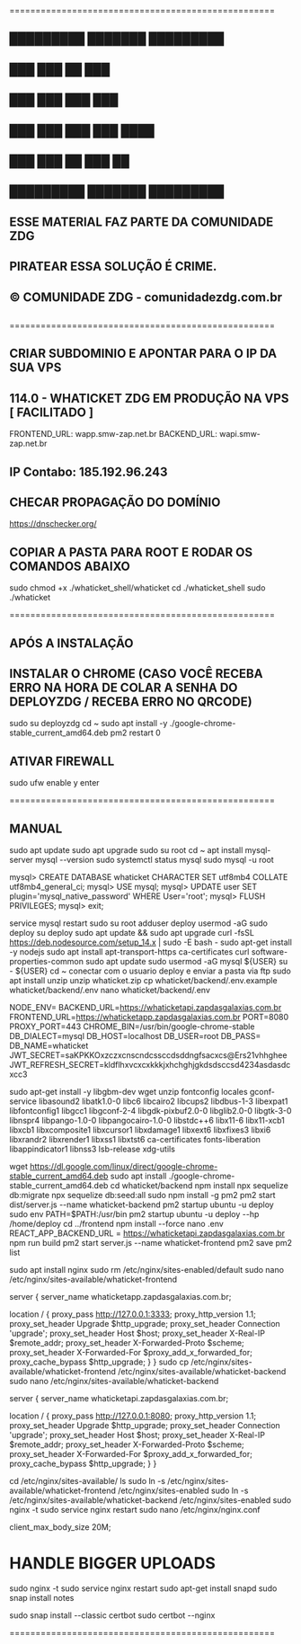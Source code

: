 
===================================================
##                                              ##
##   █████████      ███████         █████████   ##
##         ███      ███    ██       ███         ##
##       ███        ███    ███      ███         ##
##     ███          ███    ███      ███  ████   ##
##   ███            ███    ██       ███    ██   ##
##   █████████      ███████         █████████   ##
##                                              ##
##  ESSE MATERIAL FAZ PARTE DA COMUNIDADE ZDG   ##
##                                              ##
##        PIRATEAR ESSA SOLUÇÃO É CRIME.        ##
##                                              ##
##    © COMUNIDADE ZDG - comunidadezdg.com.br   ##
##                                              ##
===================================================

## CRIAR SUBDOMINIO E APONTAR PARA O IP DA SUA VPS ##
## 114.0 - WHATICKET ZDG EM PRODUÇÃO NA VPS [ FACILITADO ]

FRONTEND_URL: wapp.smw-zap.net.br
BACKEND_URL:  wapi.smw-zap.net.br

## IP Contabo: 185.192.96.243

## CHECAR PROPAGAÇÃO DO DOMÍNIO ##

https://dnschecker.org/

## COPIAR A PASTA PARA ROOT E RODAR OS COMANDOS ABAIXO ##

sudo chmod +x ./whaticket_shell/whaticket
cd ./whaticket_shell
sudo ./whaticket

===================================================

## APÓS A INSTALAÇÃO

## INSTALAR O CHROME (CASO VOCÊ RECEBA ERRO NA HORA DE COLAR A SENHA DO DEPLOYZDG / RECEBA ERRO NO QRCODE) ##
sudo su deployzdg
cd ~
sudo apt install -y ./google-chrome-stable_current_amd64.deb
pm2 restart 0


## ATIVAR FIREWALL ##

sudo ufw enable
y
enter

===================================================

## MANUAL 

sudo apt update
sudo apt upgrade
sudo su root
cd ~
apt install mysql-server
mysql --version
sudo systemctl status mysql
sudo mysql -u root

mysql> CREATE DATABASE whaticket CHARACTER SET utf8mb4 COLLATE utf8mb4_general_ci;
mysql> USE mysql;
mysql> UPDATE user SET plugin='mysql_native_password' WHERE User='root';
mysql> FLUSH PRIVILEGES;
mysql> exit;

service mysql restart
sudo su root
adduser deploy
usermod -aG sudo deploy
su deploy
sudo apt update && sudo apt upgrade
curl -fsSL https://deb.nodesource.com/setup_14.x | sudo -E bash -
sudo apt-get install -y nodejs
sudo apt install apt-transport-https ca-certificates curl software-properties-common
sudo apt update
sudo usermod -aG mysql ${USER}
su - ${USER}
cd ~
conectar com o usuario deploy e enviar a pasta via ftp
sudo apt install unzip
unzip whaticket.zip
cp whaticket/backend/.env.example whaticket/backend/.env
nano whaticket/backend/.env

NODE_ENV=
BACKEND_URL=https://whaticketapi.zapdasgalaxias.com.br
FRONTEND_URL=https://whaticketapp.zapdasgalaxias.com.br
PORT=8080
PROXY_PORT=443
CHROME_BIN=/usr/bin/google-chrome-stable
DB_DIALECT=mysql
DB_HOST=localhost
DB_USER=root
DB_PASS=
DB_NAME=whaticket
JWT_SECRET=saKPKKOxzczxcnscndcssccdsddngfsacxcs@Ers21vhhghee
JWT_REFRESH_SECRET=kldflhxvcxcxkkkjxhchghjgkdsdsccsd4234asdasdcxcc3

sudo apt-get install -y libgbm-dev wget unzip fontconfig locales gconf-service libasound2 libatk1.0-0 libc6 libcairo2 libcups2 libdbus-1-3 libexpat1 libfontconfig1 libgcc1 libgconf-2-4 libgdk-pixbuf2.0-0 libglib2.0-0 libgtk-3-0 libnspr4 libpango-1.0-0 libpangocairo-1.0-0 libstdc++6 libx11-6 libx11-xcb1 libxcb1 libxcomposite1 libxcursor1 libxdamage1 libxext6 libxfixes3 libxi6 libxrandr2 libxrender1 libxss1 libxtst6 ca-certificates fonts-liberation libappindicator1 libnss3 lsb-release xdg-utils

wget https://dl.google.com/linux/direct/google-chrome-stable_current_amd64.deb
sudo apt install ./google-chrome-stable_current_amd64.deb
cd whaticket/backend
npm install
npx sequelize db:migrate
npx sequelize db:seed:all
sudo npm install -g pm2
pm2 start dist/server.js --name whaticket-backend
pm2 startup ubuntu -u deploy
sudo env PATH=$PATH:/usr/bin pm2 startup ubuntu -u deploy --hp /home/deploy
cd ../frontend
npm install --force
nano .env
REACT_APP_BACKEND_URL = https://whaticketapi.zapdasgalaxias.com.br
npm run build
pm2 start server.js --name whaticket-frontend
pm2 save
pm2 list

sudo apt install nginx
sudo rm /etc/nginx/sites-enabled/default
sudo nano /etc/nginx/sites-available/whaticket-frontend

server {
  server_name whaticketapp.zapdasgalaxias.com.br;

  location / {
    proxy_pass http://127.0.0.1:3333;
    proxy_http_version 1.1;
    proxy_set_header Upgrade $http_upgrade;
    proxy_set_header Connection 'upgrade';
    proxy_set_header Host $host;
    proxy_set_header X-Real-IP $remote_addr;
    proxy_set_header X-Forwarded-Proto $scheme;
    proxy_set_header X-Forwarded-For $proxy_add_x_forwarded_for;
    proxy_cache_bypass $http_upgrade;
  }
   }
sudo cp /etc/nginx/sites-available/whaticket-frontend /etc/nginx/sites-available/whaticket-backend
sudo nano /etc/nginx/sites-available/whaticket-backend

server {
  server_name whaticketapi.zapdasgalaxias.com.br;

  location / {
    proxy_pass http://127.0.0.1:8080;
    proxy_http_version 1.1;
    proxy_set_header Upgrade $http_upgrade;
    proxy_set_header Connection 'upgrade';
    proxy_set_header Host $host;
    proxy_set_header X-Real-IP $remote_addr;
    proxy_set_header X-Forwarded-Proto $scheme;
    proxy_set_header X-Forwarded-For $proxy_add_x_forwarded_for;
    proxy_cache_bypass $http_upgrade;
  }
  }
  
cd /etc/nginx/sites-available/
ls
sudo ln -s /etc/nginx/sites-available/whaticket-frontend /etc/nginx/sites-enabled
sudo ln -s /etc/nginx/sites-available/whaticket-backend /etc/nginx/sites-enabled
sudo nginx -t
sudo service nginx restart
sudo nano /etc/nginx/nginx.conf

client_max_body_size 20M;
# HANDLE BIGGER UPLOADS
 
sudo nginx -t
sudo service nginx restart
sudo apt-get install snapd
sudo snap install notes

sudo snap install --classic certbot
sudo certbot --nginx

===================================================